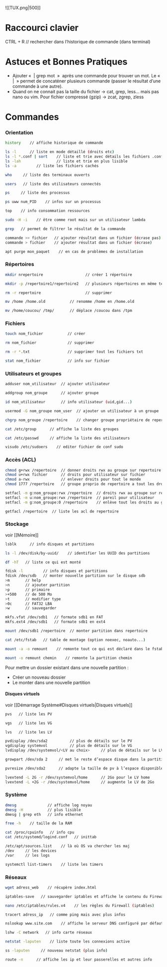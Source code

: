 ![[TUX.png|500]]
# Raccourci clavier

CTRL + R    // rechercher dans l’historique de commande (dans terminal)

# Astuces et Bonnes Pratiques

- Ajouter «  | grep mot  »  après une commande pour trouver un mot. Le «  |  » permet de concaténer plusieurs commande (passer le résultat d’une commande à une autre).
- Quand on  ne connait pas la taille du fichier -> cat, grep, less... mais pas nano ou vim. Pour fichier compressé (gzip) -> zcat, zgrep, zless

# Commandes

### Orientation
```bash
history    // affiche historique de commande

ls -l      // liste en mode détaillé (droits etc)
ls -l *.conf | sort    // liste et trie avec détails les fichiers .conf
ls -lah                // liste et trie en plus lisible
ls -a         // liste les fichiers cachés

who     // liste des terminaux ouverts

users   // liste des utilisateurs connectés

ps     // liste des processus

ps uww num_PID    // infos sur un processus

top    // info consommation ressources

sudo -H -i    // être comme root mais sur un utilisateur lambda

grep   // permet de filtrer le résultat de la commande

commande >> fichier   // ajouter résultat dans un fichier (écrase pas)
commande > fichier    // ajouter résultat dans un fichier (écrase)

apt purge mon_paquet    // en cas de problèmes de installation
```

### Répertoires
```bash
mkdir nrepertoire                   // créer 1 répertoire

mkdir -p /repertoire1/repertoire2   // plusieurs répertoires en même temps

rm -r repertoire                    // supprimer

mv /home /home.old           // renomme /home en /home.old

mv /home/coucou/ /tmp/       // déplace /coucou dans /tpm
```

### Fichiers
```bash
touch nom_fichier           // créer

rm nom_fichier              // supprimer

rm -r *.txt                 // supprimer tout les fichiers txt

stat nom_fichier            // info sur fichier
```

### Utilisateurs et groupes
```bash
adduser nom_utilisateur  // ajouter utilisateur

addgroup nom_groupe      // ajouter groupe

id nom_utilisateur       // info utilisateur (uid,gid...)

usermod -G nom_groupe nom_user  // ajouter un utilisateur à un groupe

chgrp nom_groupe /repertoire    // changer groupe propriétaire de repertoire

cat /etc/group      // affiche la liste des groupes

cat /etc/passwd     // affiche la liste des utilisateurs

visudo /etc/sudoers    // editer fichier de conf sudo
```

### Accès (ACL)
```bash
chmod g+rwx /repertoire  // donner droits rwx au groupe sur repertoire
chmod u+rwx fichier      // droits pour utilisateur sur fichier
chmod a-rwx              // enlever droits pour tout le monde
chmod 1777 /repertoire   // groupe proprio de repertoire a tout les droits sauf supprimer, seul le créateur peut supprimer

setfacl -m g:nom_groupe:rwx /repertoire  // droits rwx au groupe sur repertoire
setfacl -m u:nom_groupe:rwx /repertoire  // pareil pour utilisateur
setfacl -m g:nom_groupe:0 /repertoire    // enlève tout les droits au groupe sur repertoire

getfacl /repertoire  // liste les acl de repertoire
```

### Stockage
voir [[Mémoire]]
```bash
lsblk      // info disques et partitions

ls -l /dev/disk/by-uuid/    // identifier les UUID des partitions

df -hT   // liste ce qui est monté

fdisk -l         // info disques et partitions
fdisk /dev/sdb   // monter nouvelle partition sur le disque sdb
>m       // help
>n       // ajouter partition
>p       // primaire
>+500    // de 500 Mo
>t       // modifier type
>0c      // FAT32 LBA
>w       // sauvegarder

mkfs.vfat /dev/sdb1   // formate sdb1 en FAT
mkfs.ext4 /dev/sdb1   // formate sdb1 en ext4

mount /dev/sdb1 /repertoire  // monter partition dans repertoire

cat /etc/fstab   // table de montage (option noexec, noauto...)

mount -a -o remount    // remonte tout ce qui est déclaré dans le fstab

mount -o remount chemin    // remonte la partition chemin
```
Pour mettre un dossier existant dans une nouvelle partition :
- Créer un nouveau dossier
- Le monter dans une nouvelle partition
#### Disques virtuels
voir [[Démarrage Système#Disques virtuels|Disques virtuels]]
```bash
pvs   // liste les PV

vgs   // liste les VG

lvs   // liste les LV

pvdisplay /dev/sda2          // plus de détails sur le PV
vgdisplay systemvol          // plus de détails sur le VG
lvdisplay /dev/systemvol/<LV au choix>     // plus de détails sur le LV

growpart /dev/sda 2     // met le reste d’espace disque dans la partition sda2

pvresize /dev/sda2      // adapte la taille de pv à l’espace disponible

lvextend -L 2G -r /dev/systemvol/home      // 2Go pour le LV home
lvextend -L +2G -r /dev/systemvol/home     // augmente le LV de 2Go
```

### Système
```bash
dmesg              // affiche log noyau
dmesg -H           // plus lisible
dmesg | grep eth   // info ethernet

free -h    // taille de la RAM

cat /proc/cpuinfo   // info cpu
cat /etc/systemd/logind.conf   // inittab

/etc/apt/sources.list    // là où OS va chercher les maj
/dev     // les devices
/var     // les logs

systemctl list-timers    // liste les timers
```

### Réseaux
```bash
wget adress_web    // récupère index.html

iptables-save   // sauvegarder iptables et affiche le contenu du Firewall

nano /etc/iptables/rules.v4    // les règles du Firewall (iptables)

tracert adress_ip   // comme ping mais avec plus infos

nslookup www.site.com    // affiche le serveur DNS configuré par défaut (cette commande dispose de nombreuses options permettant de tester et de vérifier le processus DNS de manière approfondie)

lshw -C network   // info carte réseaux

netstat -laputen    // liste toute les connexions active

ss -laputen     // nouveau netstat (plus info)

route -n      // affiche les ip et leur passerelles et autres info

```
